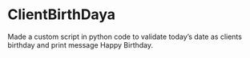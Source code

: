 # ClientBirthDaya


Made a custom script in python code to validate today’s date as clients birthday and print message Happy Birthday. 
